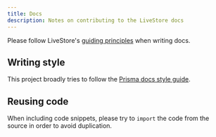 ```yaml
---
title: Docs
description: Notes on contributing to the LiveStore docs
---
```


Please follow LiveStore's [guiding principles](/docs/contributing/contributing#guiding-principles) when writing docs.

## Writing style

This project broadly tries to follow the [Prisma docs style guide](https://www.prisma.io/docs/about/style-guide/writing-style).

## Reusing code

When including code snippets, please try to `import` the code from the source in order to avoid duplication.